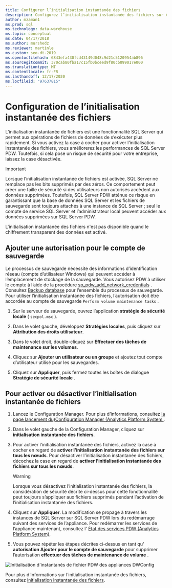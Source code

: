 ```yaml
---
title: Configurer l’initialisation instantanée des fichiers
description: Configurez l’initialisation instantanée des fichiers sur Analytics Platform System. L’initialisation instantanée de fichiers est une fonctionnalité SQL Server qui permet aux opérations de fichiers de données de s’exécuter plus rapidement.
author: mzaman1
ms.prod: sql
ms.technology: data-warehouse
ms.topic: conceptual
ms.date: 04/17/2018
ms.author: murshedz
ms.reviewer: martinle
ms.custom: seo-dt-2019
ms.openlocfilehash: 6843efa430fcd43149d048c9d21c5120954ab896
ms.sourcegitcommit: 370cab80fba17c15fb0bceed9f80cb099017e000
ms.translationtype: MT
ms.contentlocale: fr-FR
ms.lasthandoff: 12/17/2020
ms.locfileid: "97637815"
---
```

# <a name="instant-file-initialization-configuration"></a>Configuration de l’initialisation instantanée des fichiers
L’initialisation instantanée de fichiers est une fonctionnalité SQL Server qui permet aux opérations de fichiers de données de s’exécuter plus rapidement. Si vous activez la case à cocher pour activer l’initialisation instantanée des fichiers, vous améliorerez les performances de SQL Server PDW. Toutefois, si cela pose un risque de sécurité pour votre entreprise, laissez la case désactivée.  
  
> [!IMPORTANT]  
> Lorsque l’initialisation instantanée de fichiers est activée, SQL Server ne remplace pas les bits supprimés par des zéros.  Ce comportement peut créer une faille de sécurité si des utilisateurs non autorisés accèdent aux données supprimées. Toutefois, SQL Server PDW atténue ce risque en garantissant que la base de données SQL Server et les fichiers de sauvegarde sont toujours attachés à une instance de SQL Server ; seul le compte de service SQL Server et l’administrateur local peuvent accéder aux données supprimées sur SQL Server PDW.  
  
L'initialisation instantanée des fichiers n'est pas disponible quand le chiffrement transparent des données est activé.  
  
## <a name="add-permission-for-the-backup-account"></a>Ajouter une autorisation pour le compte de sauvegarde  
Le processus de sauvegarde nécessite des informations d’identification réseau (compte d’utilisateur Windows) qui peuvent accéder à l’emplacement de stockage de la sauvegarde. Vous autorisez PDW à utiliser le compte à l’aide de la procédure [sp_pdw_add_network_credentials](../relational-databases/system-stored-procedures/sp-pdw-add-network-credentials-sql-data-warehouse.md) . Consultez [Backup database](../t-sql/statements/backup-transact-sql.md) pour l’ensemble du processus de sauvegarde. Pour utiliser l’initialisation instantanée des fichiers, l’autorisation doit être accordée au compte de sauvegarde `Perform volume maintenance tasks` .  
  
1.  Sur le serveur de sauvegarde, ouvrez l’application **stratégie de sécurité locale** ( `secpol.msc` ).  
  
2.  Dans le volet gauche, développez **Stratégies locales**, puis cliquez sur **Attribution des droits utilisateur**.  
  
3.  Dans le volet droit, double-cliquez sur **Effectuer des tâches de maintenance sur les volumes**.  
  
4.  Cliquez sur **Ajouter un utilisateur ou un groupe** et ajoutez tout compte d’utilisateur utilisé pour les sauvegardes.  
  
5.  Cliquez sur **Appliquer**, puis fermez toutes les boîtes de dialogue **Stratégie de sécurité locale** .  
  
## <a name="to-turn-instant-file-initialization-on-or-off"></a>Pour activer ou désactiver l’initialisation instantanée de fichiers  
  
1.  Lancez le Configuration Manager. Pour plus d’informations, consultez [la page lancement du&#41;Configuration Manager &#40;Analytics Platform System ](launch-the-configuration-manager.md).  
  
2.  Dans le volet gauche de la Configuration Manager, cliquez sur **initialisation instantanée des fichiers**.  
  
3.  Pour activer l’initialisation instantanée des fichiers, activez la case à cocher en regard de **activer l’initialisation instantanée des fichiers sur tous les nœuds**. Pour désactiver l’initialisation instantanée des fichiers, décochez la case en regard de **activer l’initialisation instantanée des fichiers sur tous les nœuds**.  
  
    > [!WARNING]  
    > Lorsque vous désactivez l’initialisation instantanée des fichiers, la considération de sécurité décrite ci-dessus pour cette fonctionnalité peut toujours s’appliquer aux fichiers supprimés pendant l’activation de l’initialisation instantanée des fichiers.  
  
4.  Cliquez sur **Appliquer**. La modification se propage à travers les instances de SQL Server sur SQL Server PDW lors du redémarrage suivant des services de l’appliance. Pour redémarrer les services de l’appliance maintenant, consultez l' [État des services PDW &#40;Analytics Platform System&#41;](pdw-services-status.md).  
  
5.  Vous pouvez répéter les étapes décrites ci-dessus en tant qu' **autorisation Ajouter pour le compte de sauvegarde** pour supprimer l’autorisation **effectuer des tâches de maintenance de volume** .  
  
![Initialisation d'instantanés de fichier PDW des appliances DWConfig](./media/instant-file-initialization-configuration/SQL_Server_PDW_DWConfig_ApplPDWInstant.png "SQL_Server_PDW_DWConfig_ApplPDWInstant")  
  
Pour plus d’informations sur l’initialisation instantanée des fichiers, consultez [initialisation instantanée des fichiers](/previous-versions/sql/sql-server-2008-r2/ms175935(v=sql.105)).  
